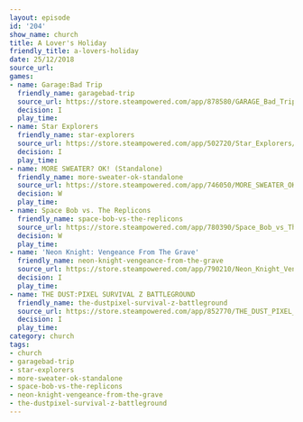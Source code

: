 ```yaml
---
layout: episode
id: '204'
show_name: church
title: A Lover's Holiday
friendly_title: a-lovers-holiday
date: 25/12/2018
source_url: 
games:
- name: Garage:Bad Trip
  friendly_name: garagebad-trip
  source_url: https://store.steampowered.com/app/878580/GARAGE_Bad_Trip/
  decision: I
  play_time: 
- name: Star Explorers
  friendly_name: star-explorers
  source_url: https://store.steampowered.com/app/502720/Star_Explorers/
  decision: I
  play_time: 
- name: MORE SWEATER? OK! (Standalone)
  friendly_name: more-sweater-ok-standalone
  source_url: https://store.steampowered.com/app/746050/MORE_SWEATER_OK_Standalone/
  decision: W
  play_time: 
- name: Space Bob vs. The Replicons
  friendly_name: space-bob-vs-the-replicons
  source_url: https://store.steampowered.com/app/780390/Space_Bob_vs_The_Replicons/
  decision: W
  play_time: 
- name: 'Neon Knight: Vengeance From The Grave'
  friendly_name: neon-knight-vengeance-from-the-grave
  source_url: https://store.steampowered.com/app/790210/Neon_Knight_Vengeance_From_The_Grave/
  decision: I
  play_time: 
- name: THE DUST:PIXEL SURVIVAL Z BATTLEGROUND
  friendly_name: the-dustpixel-survival-z-battleground
  source_url: https://store.steampowered.com/app/852770/THE_DUST_PIXEL_SURVIVAL_Z_BATTLEGROUND/
  decision: I
  play_time: 
category: church
tags:
- church
- garagebad-trip
- star-explorers
- more-sweater-ok-standalone
- space-bob-vs-the-replicons
- neon-knight-vengeance-from-the-grave
- the-dustpixel-survival-z-battleground
---
```

